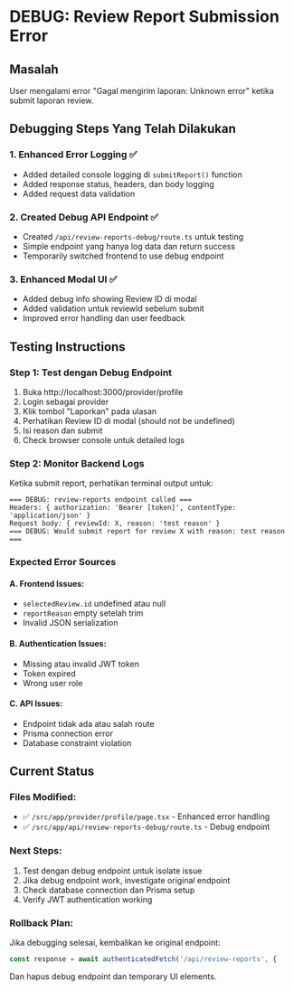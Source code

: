 # DEBUG: Review Report Submission Error

## Masalah
User mengalami error "Gagal mengirim laporan: Unknown error" ketika submit laporan review.

## Debugging Steps Yang Telah Dilakukan

### 1. Enhanced Error Logging ✅
- Added detailed console logging di `submitReport()` function
- Added response status, headers, dan body logging
- Added request data validation

### 2. Created Debug API Endpoint ✅
- Created `/api/review-reports-debug/route.ts` untuk testing
- Simple endpoint yang hanya log data dan return success
- Temporarily switched frontend to use debug endpoint

### 3. Enhanced Modal UI ✅
- Added debug info showing Review ID di modal
- Added validation untuk reviewId sebelum submit
- Improved error handling dan user feedback

## Testing Instructions

### Step 1: Test dengan Debug Endpoint
1. Buka http://localhost:3000/provider/profile
2. Login sebagai provider
3. Klik tombol "Laporkan" pada ulasan
4. Perhatikan Review ID di modal (should not be undefined)
5. Isi reason dan submit
6. Check browser console untuk detailed logs

### Step 2: Monitor Backend Logs
Ketika submit report, perhatikan terminal output untuk:
```
=== DEBUG: review-reports endpoint called ===
Headers: { authorization: 'Bearer [token]', contentType: 'application/json' }
Request body: { reviewId: X, reason: 'test reason' }
=== DEBUG: Would submit report for review X with reason: test reason ===
```

### Expected Error Sources

#### A. Frontend Issues:
- `selectedReview.id` undefined atau null
- `reportReason` empty setelah trim
- Invalid JSON serialization

#### B. Authentication Issues:
- Missing atau invalid JWT token
- Token expired
- Wrong user role

#### C. API Issues:
- Endpoint tidak ada atau salah route
- Prisma connection error
- Database constraint violation

## Current Status

### Files Modified:
- ✅ `/src/app/provider/profile/page.tsx` - Enhanced error handling
- ✅ `/src/app/api/review-reports-debug/route.ts` - Debug endpoint

### Next Steps:
1. Test dengan debug endpoint untuk isolate issue
2. Jika debug endpoint work, investigate original endpoint
3. Check database connection dan Prisma setup
4. Verify JWT authentication working

### Rollback Plan:
Jika debugging selesai, kembalikan ke original endpoint:
```typescript
const response = await authenticatedFetch('/api/review-reports', {
```

Dan hapus debug endpoint dan temporary UI elements.